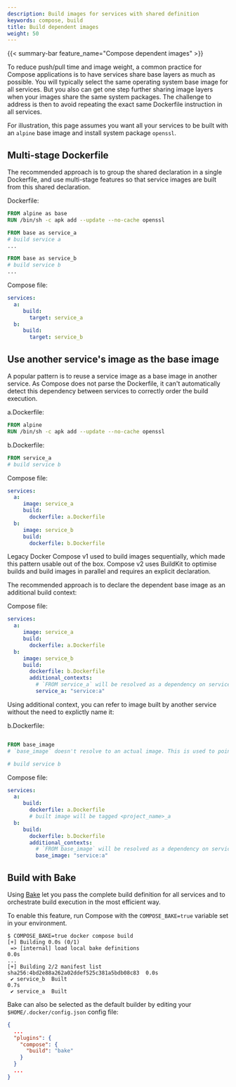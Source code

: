 ```yaml
---
description: Build images for services with shared definition
keywords: compose, build
title: Build dependent images
weight: 50
---
```


{{< summary-bar feature_name="Compose dependent images" >}}

To reduce push/pull time and image weight, a common practice for Compose applications is to have services
share base layers as much as possible. You will typically select the same operating system base image for
all services. But you also can get one step further sharing image layers when your images share the same
system packages. The challenge to address is then to avoid repeating the exact same Dockerfile instruction 
in all services.

For illustration, this page assumes you want all your services to be built with an `alpine` base
image and install system package `openssl`.

## Multi-stage Dockerfile

The recommended approach is to group the shared declaration in a single Dockerfile, and use multi-stage features
so that service images are built from this shared declaration.

Dockerfile:

```dockerfile
FROM alpine as base
RUN /bin/sh -c apk add --update --no-cache openssl

FROM base as service_a
# build service a
...

FROM base as service_b
# build service b
...
```

Compose file:

```yaml
services:
  a:
     build:
       target: service_a
  b:
     build:
       target: service_b
```

## Use another service's image as the base image

A popular pattern is to reuse a service image as a base image in another service.
As Compose does not parse the Dockerfile, it can't automatically detect this dependency 
between services to correctly order the build execution.

a.Dockerfile:

```dockerfile
FROM alpine
RUN /bin/sh -c apk add --update --no-cache openssl
```

b.Dockerfile:

```dockerfile
FROM service_a
# build service b
```

Compose file:

```yaml
services:
  a:
     image: service_a 
     build:
       dockerfile: a.Dockerfile
  b:
     image: service_b
     build:
       dockerfile: b.Dockerfile
```

Legacy Docker Compose v1 used to build images sequentially, which made this pattern usable
out of the box. Compose v2 uses BuildKit to optimise builds and build images in parallel 
and requires an explicit declaration.

The recommended approach is to declare the dependent base image as an additional build context:

Compose file:

```yaml
services:
  a:
     image: service_a
     build: 
       dockerfile: a.Dockerfile
  b:
     image: service_b
     build:
       dockerfile: b.Dockerfile
       additional_contexts:
         # `FROM service_a` will be resolved as a dependency on service "a" which has to be built first
         service_a: "service:a"
```

Using additional context, you can refer to image built by another service without the need to explictly name it:

b.Dockerfile:

```dockerfile

FROM base_image  
# `base_image` doesn't resolve to an actual image. This is used to point to a named additional context

# build service b
```

Compose file:

```yaml
services:
  a:
     build: 
       dockerfile: a.Dockerfile
       # built image will be tagged <project_name>_a
  b:
     build:
       dockerfile: b.Dockerfile
       additional_contexts:
         # `FROM base_image` will be resolved as a dependency on service "a" which has to be built first
         base_image: "service:a"
```

## Build with Bake

Using [Bake](/manuals/build/bake/_index.md) let you pass the complete build definition for all services
and to orchestrate build execution in the most efficient way. 

To enable this feature, run Compose with the `COMPOSE_BAKE=true` variable set in your environment.

```console
$ COMPOSE_BAKE=true docker compose build
[+] Building 0.0s (0/1)                                                         
 => [internal] load local bake definitions                                 0.0s
...
[+] Building 2/2 manifest list sha256:4bd2e88a262a02ddef525c381a5bdb08c83  0.0s
 ✔ service_b  Built                                                        0.7s 
 ✔ service_a  Built    
```

Bake can also be selected as the default builder by editing your `$HOME/.docker/config.json` config file:
```json
{
  ...
  "plugins": {
    "compose": {
      "build": "bake"
    }
  }
  ...
}
```